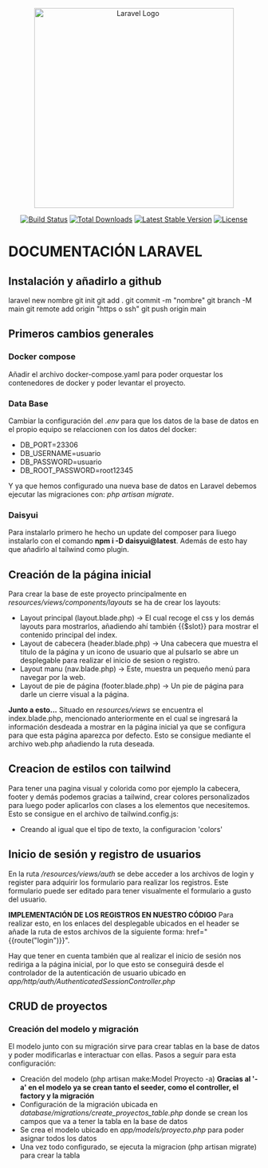<p align="center"><a href="https://laravel.com" target="_blank"><img src="https://raw.githubusercontent.com/laravel/art/master/logo-lockup/5%20SVG/2%20CMYK/1%20Full%20Color/laravel-logolockup-cmyk-red.svg" width="400" alt="Laravel Logo"></a></p>

<p align="center">
<a href="https://github.com/laravel/framework/actions"><img src="https://github.com/laravel/framework/workflows/tests/badge.svg" alt="Build Status"></a>
<a href="https://packagist.org/packages/laravel/framework"><img src="https://img.shields.io/packagist/dt/laravel/framework" alt="Total Downloads"></a>
<a href="https://packagist.org/packages/laravel/framework"><img src="https://img.shields.io/packagist/v/laravel/framework" alt="Latest Stable Version"></a>
<a href="https://packagist.org/packages/laravel/framework"><img src="https://img.shields.io/packagist/l/laravel/framework" alt="License"></a>
</p>

# DOCUMENTACIÓN LARAVEL
## Instalación y añadirlo a github

laravel new nombre
git init
git add .
git commit -m "nombre"
git branch -M main
git remote add origin "https o ssh"
git push origin main

## Primeros cambios generales
### Docker compose
Añadir el archivo docker-compose.yaml para poder orquestar los contenedores de docker 
y poder levantar el proyecto.
### Data Base
Cambiar la configuración del *.env* para que los datos de la base de datos en el
propio equipo se relaccionen con los datos del docker:
- DB_PORT=23306
- DB_USERNAME=usuario 
- DB_PASSWORD=usuario 
- DB_ROOT_PASSWORD=root12345

Y ya que hemos configurado una nueva base de datos en Laravel debemos ejecutar las 
migraciones con: *php artisan migrate*.
### Daisyui
Para instalarlo primero he hecho un update del composer para liuego instalarlo con el 
comando **npm i -D daisyui@latest**.
Además de esto hay que añadirlo al tailwind como plugin.

## Creación de la página inicial
Para crear la base de este proyecto principalmente en *resources/views/components/layouts*
se ha de crear los layouts:
- Layout principal (layout.blade.php) -> El cual recoge el css y los demás layouts para
mostrarlos, añadiendo ahí también {{$slot}} para mostrar el contenido principal del index.
- Layout de cabecera (header.blade.php) -> Una cabecera que muestra el titulo de la página
y un icono de usuario que al pulsarlo se abre un desplegable para realizar el inicio de 
sesion o registro.
- Layout manu (nav.blade.php) -> Este, muestra un pequeño menú para navegar por la web.
- Layout de pie de página (footer.blade.php) -> Un pie de página para darle un cierre visual
a la página.

**Junto a esto...**
Situado en *resources/views* se encuentra el index.blade.php, mencionado anteriormente 
en el cual se ingresará la información desdeada a mostrar en la página inicial ya que se
configura para que esta página aparezca por defecto. Esto se consigue mediante el archivo
web.php añadiendo la ruta deseada.

## Creacion de estilos con tailwind
Para tener una pagina visual y colorida como por ejemplo la cabecera, footer y demás podemos
gracias a tailwind, crear colores personalizados para luego poder aplicarlos con clases a
los elementos que necesitemos.
Esto se consigue en el archivo de tailwind.config.js:
- Creando al igual que el tipo de texto, la configuracion 'colors'

## Inicio de sesión y registro de usuarios
En la ruta */resources/views/auth* se debe acceder a los archivos de login y register para 
adquirir los formulario para realizar los registros.
Este formulario puede ser editado para tener visualmente el formulario a gusto del usuario.

**IMPLEMENTACIÓN DE LOS REGISTROS EN NUESTRO CÓDIGO**
Para realizar esto, en los enlaces del desplegable ubicados en el header se añade la ruta
de estos archivos de la siguiente forma: href="{{route("login")}}".

Hay que tener en cuenta también que al realizar el inicio de sesión nos rediriga a la
página inicial, por lo que esto se conseguirá desde el controlador de la autenticación de 
usuario ubicado en *app/http/auth/AuthenticatedSessionController.php*

## CRUD de proyectos
### Creación del modelo y migración
El modelo junto con su migración sirve para crear tablas en la base de datos y poder modificarlas
e interactuar con ellas.
Pasos a seguir para esta configuración:
- Creación del modelo (php artisan make:Model Proyecto -a)
**Gracias al '-a' en el modelo ya se crean tanto el seeder, como el controller, el factory
y la migración**
- Configuración de la migración ubicada en *database/migrations/create_proyectos_table.php*
donde se crean los campos que va a tener la tabla en la base de datos 
- Se crea el modelo ubicado en *app/models/proyecto.php* para poder asignar todos los datos
- Una vez todo configurado, se ejecuta la migracion (php artisan migrate) para crear la tabla
